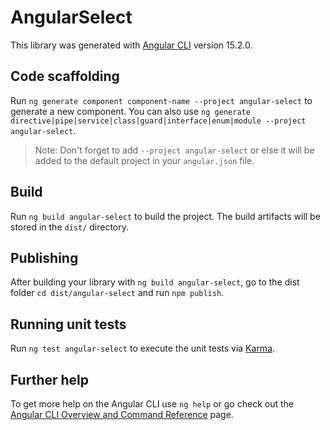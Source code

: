 # AngularSelect

This library was generated with [Angular CLI](https://github.com/angular/angular-cli) version 15.2.0.

## Code scaffolding

Run `ng generate component component-name --project angular-select` to generate a new component. You can also use `ng generate directive|pipe|service|class|guard|interface|enum|module --project angular-select`.
> Note: Don't forget to add `--project angular-select` or else it will be added to the default project in your `angular.json` file. 

## Build

Run `ng build angular-select` to build the project. The build artifacts will be stored in the `dist/` directory.

## Publishing

After building your library with `ng build angular-select`, go to the dist folder `cd dist/angular-select` and run `npm publish`.

## Running unit tests

Run `ng test angular-select` to execute the unit tests via [Karma](https://karma-runner.github.io).

## Further help

To get more help on the Angular CLI use `ng help` or go check out the [Angular CLI Overview and Command Reference](https://angular.io/cli) page.
